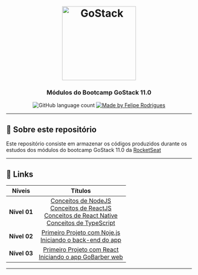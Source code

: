 <h1 align="center">
    <img alt="GoStack" src="https://rocketseat-cdn.s3-sa-east-1.amazonaws.com/bootcamp-header.png" width="200px" />
</h1>

<h3 align="center">
   Módulos do Bootcamp GoStack 11.0
</h3>

<p align="center">
  <img alt="GitHub language count" src="https://img.shields.io/github/languages/count/felipersdf/GoStack11?color=%2304D361">

  <a href="https://github.com/felipersdf">
    <img alt="Made by Felipe Rodrigues" src="https://img.shields.io/badge/made%20by-Felipe Rodrigues-%2304D361">
  </a>

</p>

---

## :rocket: Sobre este repositório
Este repositório consiste em armazenar os códigos produzidos durante os estudos dos módulos do bootcamp GoStack 11.0 da [RocketSeat](http://www.rocketseat.com.br) 

---

## :paperclip: Links 
<div align="center" >

|    Níveis    |  Títulos  |
|:-------------:|:--------:|
| **Nível 01**  | [Conceitos de NodeJS](https://github.com/felipersdf/GoStack11/tree/master/backend)<br>[Conceitos de ReactJS](https://github.com/felipersdf/GoStack11/tree/master/frontend)<br>[Conceitos de React Native](https://github.com/felipersdf/GoStack11/tree/master/mobile)<br> [Conceitos de TypeScript](https://github.com/felipersdf/GoStack11/tree/master/typescript) |
| **Nível 02**  | [Primeiro Projeto com Noje.js](https://github.com/felipersdf/GoStack11/tree/master/primeiro-projeto-node/)<br>[Iniciando o back-end do app](https://github.com/felipersdf/GoStack11/tree/master/iniciando-back-end/) |
| **Nível 03**  | [Primeiro Projeto com React](https://github.com/felipersdf/GoStack11/tree/master/primeiro-projeto-react/)<br>[Iniciando o app GoBarber web](https://github.com/felipersdf/GoStack11/tree/master/gobarber-web) |
</div>

------